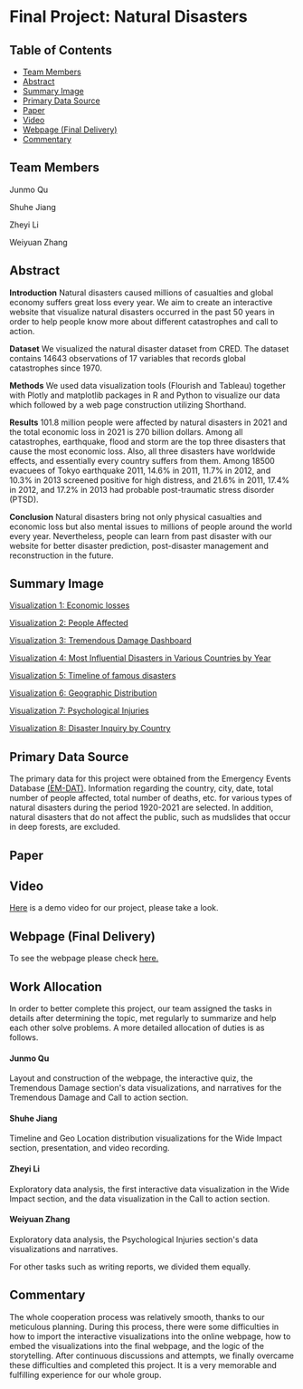 # Final Project: Natural Disasters


## Table of Contents

- [Team Members](#team-members)
- [Abstract](#abstract)
- [Summary Image](#summary-image)
- [Primary Data Source](#primary-data-source)
- [Paper](#paper)
- [Video](#video)
- [Webpage (Final Delivery)](#webpage-final-delivery)
- [Commentary](#commentary)

## Team Members
Junmo Qu 

Shuhe Jiang 

Zheyi Li

Weiyuan Zhang

## Abstract
**Introduction** 
Natural disasters caused millions of casualties and global economy suffers great loss every year. We aim to create an interactive website that visualize natural disasters occurred in the past 50 years in order to help people know more about different catastrophes and call to action. 

**Dataset** 
We visualized the natural disaster dataset from CRED. The dataset contains 14643 observations of 17 variables that records global catastrophes  since 1970. 

**Methods** 
We used data visualization tools (Flourish and Tableau) together with Plotly and matplotlib packages in R and Python to visualize our data which followed by a web page construction utilizing Shorthand.

**Results** 
101.8 million people were affected by natural disasters in 2021 and the total economic loss in 2021 is 270 billion dollars. Among all catastrophes, earthquake, flood and storm are the top three disasters that cause the most economic loss. Also, all three disasters have worldwide effects, and essentially every country suffers from them. Among 18500 evacuees of Tokyo earthquake 2011, 14.6% in 2011, 11.7% in 2012, and 10.3% in 2013 screened positive for high distress, and 21.6% in 2011, 17.4% in 2012, and 17.2% in 2013 had probable post-traumatic stress disorder (PTSD). 

**Conclusion** 
Natural disasters bring not only physical casualties and economic loss but also mental issues to millions of people around the world every year. Nevertheless, people can learn from past disaster with our website for better disaster prediction, post-disaster management and reconstruction in the future.

## Summary Image

[Visualization 1: Economic losses](https://public.flourish.studio/visualisation/11919208/)


[Visualization 2: People Affected](https://public.flourish.studio/visualisation/11919502/)

[Visualization 3: Tremendous Damage Dashboard](https://public.tableau.com/views/DV2_16695308153900/Dashboard1?:language=zh-CN&:display_count=n&:origin=viz_share_link)

[Visualization 4: Most Influential Disasters in Various Countries by Year](https://jiangshuhe.github.io/Map3/map.html)

[Visualization 5: Timeline of famous disasters](https://jiangshuhe.github.io/Map1/Timeline.html)


[Visualization 6: Geographic Distribution](https://jiangshuhe.github.io/Map2/map.html)


[Visualization 7: Psychological Injuries](/dataviz.md)

[Visualization 8: Disaster Inquiry by Country](https://huggingface.co/spaces/zheyil/choose)


## Primary Data Source
The primary data for this project were obtained from the Emergency Events Database [(EM-DAT)](https://www.emdat.be/). Information regarding the country, city, date, total number of people affected, total number of deaths, etc. for various types of natural disasters during the period 1920-2021 are selected. In addition, natural disasters that do not affect the public, such as mudslides that occur in deep forests, are excluded.

## Paper


## Video
[Here](https://drive.google.com/file/d/1VCxzPV4Kq6JkCCKLJIXfNslyyJGWPTPh/view?usp=sharing) is a demo video for our project, please take a look.

## Webpage (Final Delivery)
To see the webpage please check [here.](https://preview.shorthand.com/1qs94dfSZAumvWHV)

## Work Allocation
In order to better complete this project, our team assigned the tasks in details after determining the topic, met regularly to summarize and help each other solve problems. A more detailed allocation of duties is as follows.

#### Junmo Qu
Layout and construction of the webpage, the interactive quiz, the Tremendous Damage section's data visualizations, and narratives for the Tremendous Damage and Call to action section.

#### Shuhe Jiang
Timeline and Geo Location distribution visualizations for the Wide Impact section, presentation, and video recording.

#### Zheyi Li
Exploratory data analysis, the first interactive data visualization in the Wide Impact section, and the data visualization in the Call to action section.

#### Weiyuan Zhang
Exploratory data analysis, the Psychological Injuries section's data visualizations and narratives.

For other tasks such as writing reports, we divided them equally.

## Commentary
The whole cooperation process was relatively smooth, thanks to our meticulous planning. During this process, there were some difficulties in how to import the interactive visualizations into the online webpage, how to embed the visualizations into the final webpage, and the logic of the storytelling. After continuous discussions and attempts, we finally overcame these difficulties and completed this project. It is a very memorable and fulfilling experience for our whole group.

